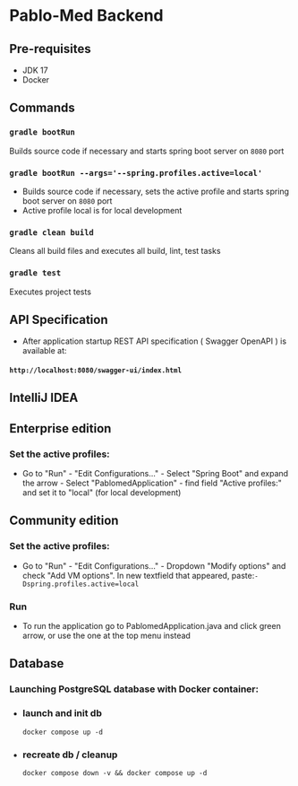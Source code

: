 # Pablo-Med Backend 

## Pre-requisites

* JDK 17
* Docker

## Commands

### `gradle bootRun`

Builds source code if necessary and starts spring boot server on `8080` port

### `gradle bootRun --args='--spring.profiles.active=local'`

- Builds source code if necessary, sets the active profile and starts spring boot server on `8080` port
- Active profile local is for local development
### `gradle clean build`

Cleans all build files and executes all build, lint, test tasks

### `gradle test`

Executes project tests

## API Specification

- After application startup REST API specification ( Swagger OpenAPI ) is available at:
#### `http://localhost:8080/swagger-ui/index.html`


## IntelliJ IDEA

## Enterprise edition
### Set the active profiles:
- Go to "Run" - "Edit Configurations..." - Select "Spring Boot" and expand the arrow - Select "PablomedApplication" - find field "Active profiles:" and set it to "local" (for local development)

## Community edition
### Set the active profiles:
- Go to "Run" - "Edit Configurations..." - Dropdown "Modify options" and check "Add VM options". In new textfield that appeared,
paste:`-Dspring.profiles.active=local`
### Run
- To run the application go to PablomedApplication.java and click green arrow, or use  the one at the top menu instead

## Database

### Launching PostgreSQL database with Docker container:

- ###  launch and init db
  `docker compose up -d`

- ###  recreate db / cleanup
  `docker compose down -v && docker compose up -d`
